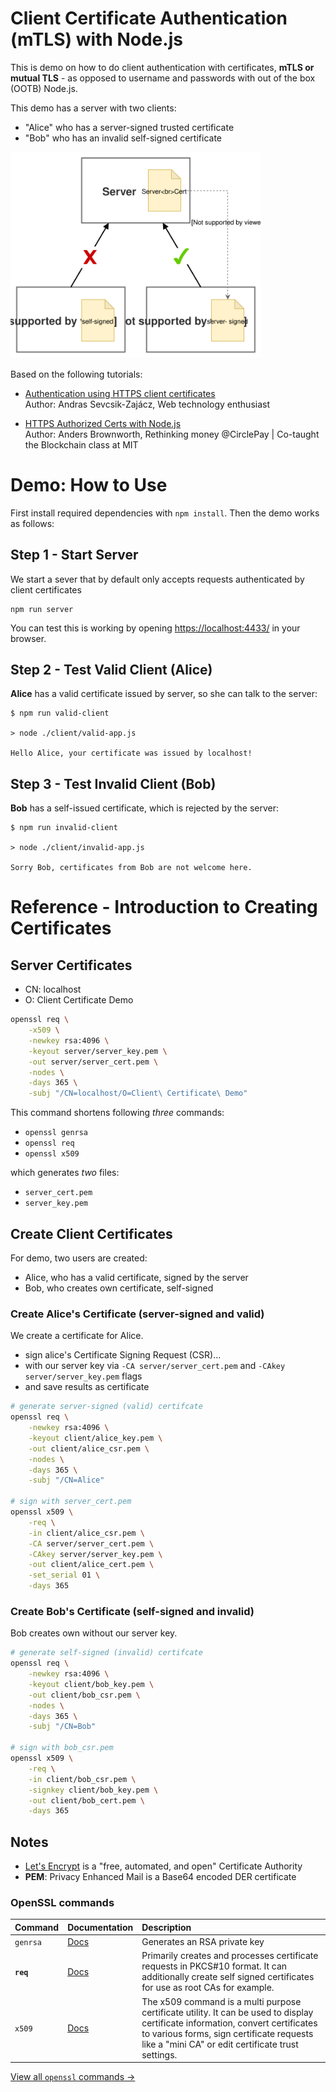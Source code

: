 # Client Certificate Authentication (mTLS) with Node.js

This is demo on how to do client authentication with certificates, **mTLS or mutual TLS** - as opposed to username and passwords with out of the box (OOTB) Node.js.

This demo has a server with two clients:

- "Alice" who has a server-signed trusted certificate
- "Bob" who has an invalid self-signed certificate

<img src="./diagram-certificates.svg" width="400" alt="Diagram">

Based on the following tutorials:

- [Authentication using HTTPS client certificates](https://medium.com/@sevcsik/authentication-using-https-client-certificates-3c9d270e8326)  
	Author: Andras Sevcsik-Zajácz, Web technology enthusiast

- [HTTPS Authorized Certs with Node.js](https://engineering.circle.com/https-authorized-certs-with-node-js-315e548354a2)  
	Author: Anders Brownworth, Rethinking money @CirclePay | Co-taught the Blockchain class at MIT

# Demo: How to Use

First install required dependencies with `npm install`. Then the demo works as follows:

## Step 1 - Start Server

We start a sever that by default only accepts requests authenticated by client certificates

```
npm run server
```

You can test this is working by opening [https://localhost:4433/](https://localhost:4433/) in your browser. 

## Step 2 - Test Valid Client (Alice)

**Alice** has a valid certificate issued by server, so she can talk to the server:

```
$ npm run valid-client

> node ./client/valid-app.js

Hello Alice, your certificate was issued by localhost!
```

## Step 3 - Test Invalid Client (Bob)

**Bob** has a self-issued certificate, which is rejected by the server:

```
$ npm run invalid-client

> node ./client/invalid-app.js

Sorry Bob, certificates from Bob are not welcome here.
```


# Reference - Introduction to Creating Certificates

## Server Certificates

- CN: localhost
- O: Client Certificate Demo

```bash
openssl req \
	-x509 \
	-newkey rsa:4096 \
	-keyout server/server_key.pem \
	-out server/server_cert.pem \
	-nodes \
	-days 365 \
	-subj "/CN=localhost/O=Client\ Certificate\ Demo"
```

This command shortens following _three_ commands:

- `openssl genrsa` 
- `openssl req`
- `openssl x509`

which generates _two_ files:

- `server_cert.pem`
- `server_key.pem`

## Create Client Certificates

For demo, two users are created:

- Alice, who has a valid certificate, signed by the server
- Bob, who creates own certificate, self-signed


### Create Alice's Certificate (server-signed and valid)

We create a certificate for Alice.

- sign alice's Certificate Signing Request (CSR)...
- with our server key via `-CA server/server_cert.pem` and
	`-CAkey server/server_key.pem` flags
- and save results as certificate

```bash
# generate server-signed (valid) certifcate
openssl req \
	-newkey rsa:4096 \
	-keyout client/alice_key.pem \
	-out client/alice_csr.pem \
	-nodes \
	-days 365 \
	-subj "/CN=Alice"

# sign with server_cert.pem
openssl x509 \
	-req \
	-in client/alice_csr.pem \
	-CA server/server_cert.pem \
	-CAkey server/server_key.pem \
	-out client/alice_cert.pem \
	-set_serial 01 \
	-days 365
```

### Create Bob's Certificate (self-signed and invalid)

Bob creates own without our server key.

```bash
# generate self-signed (invalid) certifcate
openssl req \
	-newkey rsa:4096 \
	-keyout client/bob_key.pem \
	-out client/bob_csr.pem \
	-nodes \
	-days 365 \
	-subj "/CN=Bob"

# sign with bob_csr.pem
openssl x509 \
	-req \
	-in client/bob_csr.pem \
	-signkey client/bob_key.pem \
	-out client/bob_cert.pem \
	-days 365
```

## Notes

- [Let's Encrypt](https://letsencrypt.org/) is a "free, automated, and open" Certificate Authority
- **PEM**: Privacy Enhanced Mail is a Base64 encoded DER certificate

### OpenSSL commands

| Command | Documentation | Description |
|:--|:--|:--|
| `genrsa` | [Docs](https://www.openssl.org/docs/man1.0.2/apps/genrsa.html) |  Generates an RSA private key |
| **`req`** | [Docs](https://www.openssl.org/docs/man1.0.2/apps/req.html) |  Primarily creates and processes certificate requests in PKCS#10 format. It can additionally create self signed certificates for use as root CAs for example. |
| `x509` | [Docs](https://www.openssl.org/docs/man1.0.2/apps/x509.html) | The x509 command is a multi purpose certificate utility. It can be used to display certificate information, convert certificates to various forms, sign certificate requests like a "mini CA" or edit certificate trust settings. |

[View all `openssl` commands &rarr;](https://www.openssl.org/docs/man1.0.2/apps/openssl.html)
